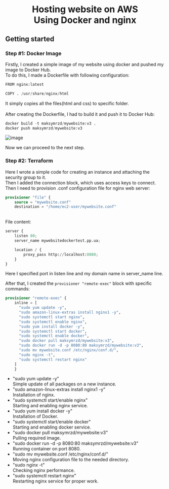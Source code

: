 <h1 align="center">Hosting website on AWS<br>Using Docker and nginx</h1>

<h2 align="left">Getting started</h2>
<h3 align="left">Step #1: Docker Image</h3>
Firstly, I created a simple image of my website using docker and pushed my image to Docker Hub.<br>
To do this, I made a Dockerfile with following configuration:

```tf
FROM nginx:latest

COPY . /usr/share/nginx/html
```

It simply copies all the files(html and css) to specific folder.<br>
<br>
After creating the Dockerfile, I had to build it and push it to Docker Hub:

```tf
docker build -t maksymrzd/mywebsite:v3 .
docker push maksymrzd/mywebsite:v3
```

![image](https://user-images.githubusercontent.com/114437342/221334852-a42f45f4-bcad-4cbe-89a6-c4cba4093b07.png)

Now we can proceed to the next step. <br>
<h3 align="left">Step #2: Terraform</h3>
Here I wrote a simple code for creating an instance and attaching the security group to it.<br>
Then I added the connection block, which uses access keys to connect.<br>
Then I need to provision .conf configuration file for nginx web server:<br>

```tf
provisioner "file" {
    source = "mywebsite.conf"
    destination = "/home/ec2-user/mywebsite.conf"
```
<br>
File content:<br>

```tf
server {
    listen 80;
    server_name mywebsitedockertest.pp.ua;

    location / {
        proxy_pass http://localhost:8080;
    }
}
```
Here I specified port in listen line and my domain name in server_name line.<br>

After that, I created the `provisioner "remote-exec"` block with specific commands:<br>

```tf
provisioner "remote-exec" {
    inline = [
      "sudo yum update -y",
      "sudo amazon-linux-extras install nginx1 -y",
      "sudo systemctl start nginx",
      "sudo systemctl enable nginx",
      "sudo yum install docker -y",
      "sudo systemctl start docker",
      "sudo systemctl enable docker",
      "sudo docker pull maksymrzd/mywebsite:v3",
      "sudo docker run -d -p 8080:80 maksymrzd/mywebsite:v3",
      "sudo mv mywebsite.conf /etc/nginx/conf.d/",
      "sudo nginx -t",
      "sudo systemctl restart nginx"
    ]
    }
```
<ul>
<li> "sudo yum update -y" </li>
Simple update of all packages on a new instance.
<li> "sudo amazon-linux-extras install nginx1 -y" </li>
Installation of nginx.
<li> "sudo systemctl start/enable nginx" </li>
Starting and enabling nginx service.
<li>"sudo yum install docker -y"</li>
Installation of Docker.
<li>"sudo systemctl start/enable docker"</li>
Starting and enabling docker service.
<li>"sudo docker pull maksymrzd/mywebsite:v3"</li>
Pulling required image.
<li>"sudo docker run -d -p 8080:80 maksymrzd/mywebsite:v3"</li>
Running container on port 8080.
<li>"sudo mv mywebsite.conf /etc/nginx/conf.d/"</li>
Moving nginx configuration file to the needed directory.
<li>"sudo nginx -t"</li>
Checking nginx performance.
<li>"sudo systemctl restart nginx"</li>
Restarting nginx service for proper work.
</ul>





